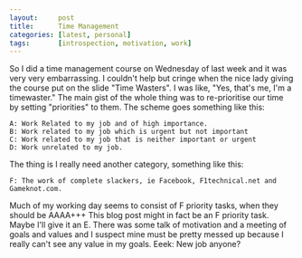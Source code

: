 ```yaml
---
layout:     post
title:      Time Management
categories: [latest, personal]
tags:       [introspection, motivation, work]
---
```


So I did a time management course on Wednesday of last week and it was very very embarrassing. I couldn't help but cringe when the nice lady giving the course put on the slide "Time Wasters". I was like, "Yes, that's me, I'm a timewaster." The main gist of the whole thing was to re-prioritise our time by setting "priorities" to them. The scheme goes something like this:

    A: Work Related to my job and of high importance.
    B: Work related to my job which is urgent but not important
    C: Work related to my job that is neither important or urgent
    D: Work unrelated to my job.

The thing is I really need another category, something like this:

    F: The work of complete slackers, ie Facebook, F1technical.net and Gameknot.com.

Much of my working day seems to consist of F priority tasks, when they should be AAAA+++ This blog post might in fact be an F priority task. Maybe I'll give it an E. There was some talk of motivation and a meeting of goals and values and I suspect mine must be pretty messed up because I really can't see any value in my goals. Eeek: New job anyone?



